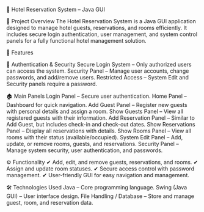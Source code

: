 🏨 Hotel Reservation System – Java GUI

📌 Project Overview
The Hotel Reservation System is a Java GUI application designed to manage hotel guests, reservations, and rooms efficiently. It includes secure login authentication, user management, and system control panels for a fully functional hotel management solution.

🔹 Features

🔑 Authentication & Security
Secure Login System – Only authorized users can access the system.
Security Panel – Manage user accounts, change passwords, and add/remove users.
Restricted Access – System Edit and Security panels require a password.

🏠 Main Panels
Login Panel – Secure user authentication.
Home Panel – Dashboard for quick navigation.
Add Guest Panel – Register new guests with personal details and assign a room.
Show Guests Panel – View all registered guests with their information.
Add Reservation Panel – Similar to Add Guest, but includes check-in and check-out dates.
Show Reservations Panel – Display all reservations with details.
Show Rooms Panel – View all rooms with their status (available/occupied).
System Edit Panel – Add, update, or remove rooms, guests, and reservations.
Security Panel – Manage system security, user authentication, and passwords.

⚙️ Functionality
✔ Add, edit, and remove guests, reservations, and rooms.
✔ Assign and update room statuses.
✔ Secure access control with password management.
✔ User-friendly GUI for easy navigation and management.

🛠️ Technologies Used
Java – Core programming language.
Swing (Java GUI) – User interface design.
File Handling / Database – Store and manage guest, room, and reservation data.
